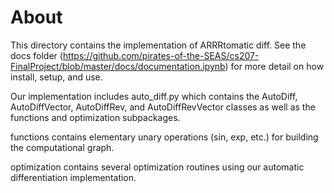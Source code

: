 
# About
This directory contains the implementation of ARRRtomatic diff. See the docs folder (https://github.com/pirates-of-the-SEAS/cs207-FinalProject/blob/master/docs/documentation.ipynb) for more detail on how install, setup, and use.

Our implementation includes auto_diff.py which contains the AutoDiff, AutoDiffVector, AutoDiffRev, and AutoDiffRevVector classes as well as the functions and optimization subpackages. 

functions contains elementary unary operations (sin, exp, etc.) for building the computational graph.

optimization contains several optimization routines using our automatic differentiation implementation.
